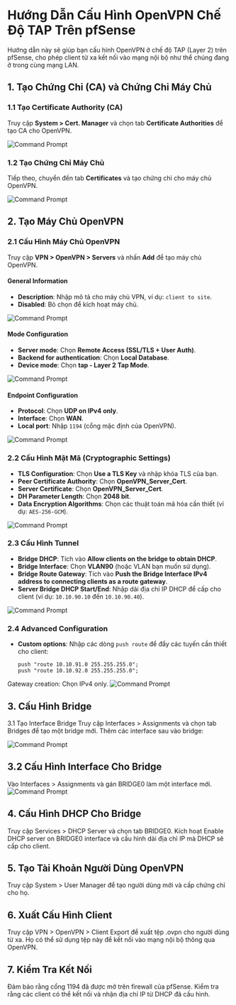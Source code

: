 # Hướng Dẫn Cấu Hình OpenVPN Chế Độ TAP Trên pfSense

Hướng dẫn này sẽ giúp bạn cấu hình OpenVPN ở chế độ TAP (Layer 2) trên pfSense, cho phép client từ xa kết nối vào mạng nội bộ như thể chúng đang ở trong cùng mạng LAN.

## 1. Tạo Chứng Chỉ (CA) và Chứng Chỉ Máy Chủ

### 1.1 Tạo Certificate Authority (CA)
Truy cập **System > Cert. Manager** và chọn tab **Certificate Authorities** để tạo CA cho OpenVPN.

![Command Prompt](https://github.com/tudv1989/NhanHoa/blob/main/Docs/Picture/Pfsense01/Screenshot_1.png)

### 1.2 Tạo Chứng Chỉ Máy Chủ
Tiếp theo, chuyển đến tab **Certificates** và tạo chứng chỉ cho máy chủ OpenVPN.

![Command Prompt](https://github.com/tudv1989/NhanHoa/blob/main/Docs/Picture/Pfsense01/Screenshot_2.png)

## 2. Tạo Máy Chủ OpenVPN

### 2.1 Cấu Hình Máy Chủ OpenVPN
Truy cập **VPN > OpenVPN > Servers** và nhấn **Add** để tạo máy chủ OpenVPN.

#### General Information
- **Description**: Nhập mô tả cho máy chủ VPN, ví dụ: `client to site`.
- **Disabled**: Bỏ chọn để kích hoạt máy chủ.

![Command Prompt](https://github.com/tudv1989/NhanHoa/blob/main/Docs/Picture/Pfsense01/Screenshot_3.png)

#### Mode Configuration
- **Server mode**: Chọn **Remote Access (SSL/TLS + User Auth)**.
- **Backend for authentication**: Chọn **Local Database**.
- **Device mode**: Chọn **tap - Layer 2 Tap Mode**.

![Command Prompt](https://github.com/tudv1989/NhanHoa/blob/main/Docs/Picture/Pfsense01/Screenshot_4.png)

#### Endpoint Configuration
- **Protocol**: Chọn **UDP on IPv4 only**.
- **Interface**: Chọn **WAN**.
- **Local port**: Nhập `1194` (cổng mặc định của OpenVPN).

![Command Prompt](https://github.com/tudv1989/NhanHoa/blob/main/Docs/Picture/Pfsense01/Screenshot_5.png)

### 2.2 Cấu Hình Mật Mã (Cryptographic Settings)
- **TLS Configuration**: Chọn **Use a TLS Key** và nhập khóa TLS của bạn.
- **Peer Certificate Authority**: Chọn **OpenVPN_Server_Cert**.
- **Server Certificate**: Chọn **OpenVPN_Server_Cert**.
- **DH Parameter Length**: Chọn **2048 bit**.
- **Data Encryption Algorithms**: Chọn các thuật toán mã hóa cần thiết (ví dụ: `AES-256-GCM`).

![Command Prompt](https://github.com/tudv1989/NhanHoa/blob/main/Docs/Picture/Pfsense01/Screenshot_6.png)

### 2.3 Cấu Hình Tunnel
- **Bridge DHCP**: Tích vào **Allow clients on the bridge to obtain DHCP**.
- **Bridge Interface**: Chọn **VLAN90** (hoặc VLAN bạn muốn sử dụng).
- **Bridge Route Gateway**: Tích vào **Push the Bridge Interface IPv4 address to connecting clients as a route gateway**.
- **Server Bridge DHCP Start/End**: Nhập dải địa chỉ IP DHCP để cấp cho client (ví dụ: `10.10.90.10` đến `10.10.90.40`).

![Command Prompt](https://github.com/tudv1989/NhanHoa/blob/main/Docs/Picture/Pfsense01/Screenshot_7.png)

### 2.4 Advanced Configuration
- **Custom options**: Nhập các dòng `push route` để đẩy các tuyến cần thiết cho client:
    ```plaintext
    push "route 10.10.91.0 255.255.255.0";
    push "route 10.10.92.0 255.255.255.0";
Gateway creation: Chọn IPv4 only.
![Command Prompt](https://github.com/tudv1989/NhanHoa/blob/main/Docs/Picture/Pfsense01/Screenshot_8.png)
## 3. Cấu Hình Bridge

3.1 Tạo Interface Bridge
Truy cập Interfaces > Assignments và chọn tab Bridges để tạo một bridge mới. Thêm các interface sau vào bridge:

![Command Prompt](https://github.com/tudv1989/NhanHoa/blob/main/Docs/Picture/Pfsense01/Screenshot_9.png)
## 3.2 Cấu Hình Interface Cho Bridge
Vào Interfaces > Assignments và gán BRIDGE0 làm một interface mới.
![Command Prompt](https://github.com/tudv1989/NhanHoa/blob/main/Docs/Picture/Pfsense01/Screenshot_10.png)

## 4. Cấu Hình DHCP Cho Bridge
Truy cập Services > DHCP Server và chọn tab BRIDGE0. Kích hoạt Enable DHCP server on BRIDGE0 interface và cấu hình dải địa chỉ IP mà DHCP sẽ cấp cho client.

## 5. Tạo Tài Khoản Người Dùng OpenVPN
Truy cập System > User Manager để tạo người dùng mới và cấp chứng chỉ cho họ.

## 6. Xuất Cấu Hình Client
Truy cập VPN > OpenVPN > Client Export để xuất tệp .ovpn cho người dùng từ xa. Họ có thể sử dụng tệp này để kết nối vào mạng nội bộ thông qua OpenVPN.

## 7. Kiểm Tra Kết Nối
Đảm bảo rằng cổng 1194 đã được mở trên firewall của pfSense.
Kiểm tra rằng các client có thể kết nối và nhận địa chỉ IP từ DHCP đã cấu hình.
